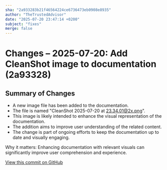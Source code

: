 ```yaml
---
sha: "2a933283b21f46564224ce6736473eb0908e8935"
author: "TheTrustedAdvisor"
date: "2025-07-20 23:47:14 +0200"
subject: "fixes"
merge: false
---
```


# Changes – 2025-07-20: Add CleanShot image to documentation (2a93328)

## Summary of Changes

- A new image file has been added to the documentation.
- The file is named "CleanShot 2025-07-20 at 23.34.01@2x.png".
- This image is likely intended to enhance the visual representation of the documentation.
- The addition aims to improve user understanding of the related content.
- The change is part of ongoing efforts to keep the documentation up to date and visually engaging.

Why it matters: Enhancing documentation with relevant visuals can significantly improve user comprehension and experience.

[View this commit on GitHub](https://github.com/TheTrustedAdvisor/FabricAdoptionFramework/commit/2a933283b21f46564224ce6736473eb0908e8935)
